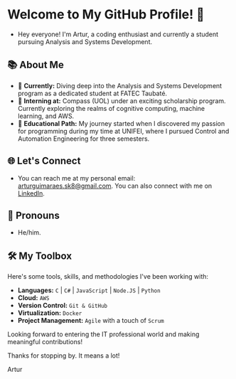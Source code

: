 <!-- Add Google Fonts Link -->
<link href="https://fonts.googleapis.com/css2?family=Inter&display=swap" rel="stylesheet">

# Welcome to My GitHub Profile! 👋

- Hey everyone! I'm Artur, a coding enthusiast and currently a student pursuing Analysis and Systems Development.

## 📚 About Me

- 🔭 **Currently:** Diving deep into the Analysis and Systems Development program as a dedicated student at FATEC Taubaté.
- 💼 **Interning at:** Compass (UOL) under an exciting scholarship program. Currently exploring the realms of cognitive computing, machine learning, and AWS.
- 📘 **Educational Path:** My journey started when I discovered my passion for programming during my time at UNIFEI, where I pursued Control and Automation Engineering for three semesters.

## 🌐 Let's Connect

- You can reach me at my personal email: [arturguimaraes.sk8@gmail.com](mailto:arturguimaraes.sk8@gmail.com). You can also connect with me on [LinkedIn](https://www.linkedin.com/in/artur-guimar%C3%A3es-174300262/).

## 🧑 Pronouns

- He/him.

## 🛠 My Toolbox

Here's some tools, skills, and methodologies I've been working with:

- **Languages:** `C` | `C#` | `JavaScript` | `Node.JS` | `Python`
- **Cloud:** `AWS`
- **Version Control:** `Git & GitHub`
- **Virtualization:** `Docker`
- **Project Management:** `Agile` with a touch of `Scrum`

Looking forward to entering the IT professional world and making meaningful contributions!

Thanks for stopping by. It means a lot!

Artur
